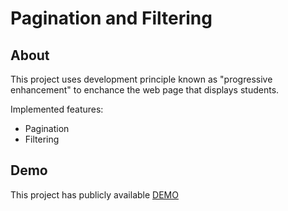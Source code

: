 # Pagination and Filtering

## About
This project uses development principle known as "progressive enhancement" to enchance the web page that displays students.

Implemented features:
- Pagination
- Filtering

## Demo
This project has publicly available [DEMO](https://ozarkstudios.com/techdegree/techdegree-project-2/)
